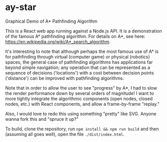 # ay-star
Graphical Demo of A* Pathfinding Algorithm

This is a React web app running against a Node.js API. It is a demonstration of the famous A* pathfinding algorithm. For details on A*, see here: https://en.wikipedia.org/wiki/A*_search_algorithm.

It's interesting to note that although perhaps the most famous use of A* is for pathfinding through virtual (computer game) or physical (robotics) spaces, the general case of pathfinding algorithms has applications far beyond simple navigation; any operation that can be represented as a sequence of decisions ('locations') with a cost between decision points ('distance') can be improved with pathfinding algorithms.

Note that in order to allow the user to see "progress" by A*, I had to slow the render performance down by several orders of magnitude! I want to more tightly integrate the algorithmic components (open nodes, closed nodes, etc.) with React components, and allow a frame-by-frame "replay."

Also, I would love to redo this using something "pretty" like SVG. Anyone wanna fork this and "spruce it up?"

To build, clone the repository, run ```npm install && npm run build``` and then (assuming all goes well), open the file ```./dist/index.html```.
